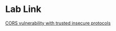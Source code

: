 # Lab Link

[CORS vulnerability with trusted insecure protocols](https://portswigger.net/web-security/cors/lab-breaking-https-attack)
